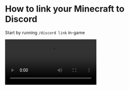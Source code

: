 # How to link your Minecraft to Discord

Start by running `/discord link` in-game

![](https://i.imgur.com/4PjrCDt.mp4)
